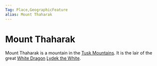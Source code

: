 ```yaml
---
Tag: Place,GeographicFeature
alias: Mount Thaharak
---
```

# Mount Thaharak
Mount Thaharak is a mountain in the [Tusk Mountains](Tusk-Mountains). It is the lair of the great [White Dragon](White-Dragon) [Lydek the White](Lydek-the-White).
